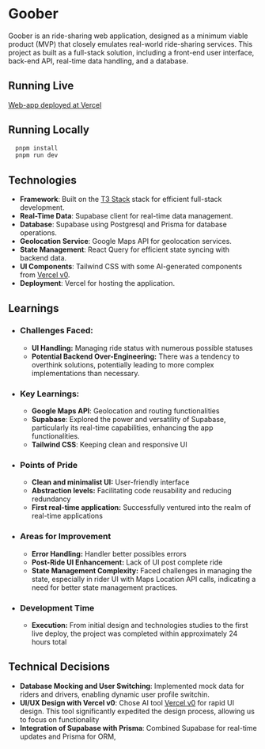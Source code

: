 
# Goober

Goober is an ride-sharing web application, designed as a minimum viable product (MVP) that closely emulates real-world ride-sharing services. This project as built as a full-stack solution, including a front-end user interface, back-end API, real-time data handling, and a database.

## Running Live
[Web-app deployed at Vercel]("")

## Running Locally

```bash
  pnpm install
  pnpm run dev
```
    
## Technologies
- **Framework**: Built on the [T3 Stack](https://create.t3.gg/) stack for efficient full-stack development.
- **Real-Time Data**: Supabase client for real-time data management.
- **Database**: Supabase using Postgresql and Prisma for database operations.
- **Geolocation Service**: Google Maps API for geolocation services.
- **State Management**: React Query for efficient state syncing with backend data.
- **UI Components**: Tailwind CSS with some AI-generated components from [Vercel v0](https://v0.dev/).
- **Deployment**: Vercel for hosting the application.


## Learnings

- ### Challenges Faced: 
  - **UI Handling:** Managing ride status with numerous possible statuses 
  - **Potential Backend Over-Engineering:** There was a tendency to overthink solutions, potentially leading to more complex implementations than necessary.
- ### Key Learnings: 
  - **Google Maps API**: Geolocation and routing functionalities
  - **Supabase**: Explored the power and versatility of Supabase, particularly its real-time capabilities, enhancing the app functionalities.
  - **Tailwind CSS**: Keeping clean and responsive UI
- ### Points of Pride
  - **Clean and minimalist UI:** User-friendly interface
  - **Abstraction levels:** Facilitating code reusability and reducing redundancy
  - **First real-time application:** Successfully ventured into the realm of real-time applications
- ### Areas for Improvement
    - **Error Handling:** Handler better possibles errors
    - **Post-Ride UI Enhancement:** Lack of UI post complete ride
    - **State Management Complexity:** Faced challenges in managing the state, especially in rider UI with Maps Location API calls, indicating a need for better state management practices.
- ### Development Time
    - **Execution:** From initial design and technologies studies to the first live deploy, the project was completed within approximately 24 hours total

## Technical Decisions
- **Database Mocking and User Switching**: Implemented mock data for riders and drivers, enabling dynamic user profile switchin.
- **UI/UX Design with Vercel v0**: Chose AI tool [Vercel v0](https://v0.dev/) for rapid UI design. This tool significantly expedited the design process, allowing us to focus on functionality
- **Integration of Supabase with Prisma**: Combined Supabase for real-time updates and Prisma for ORM,

